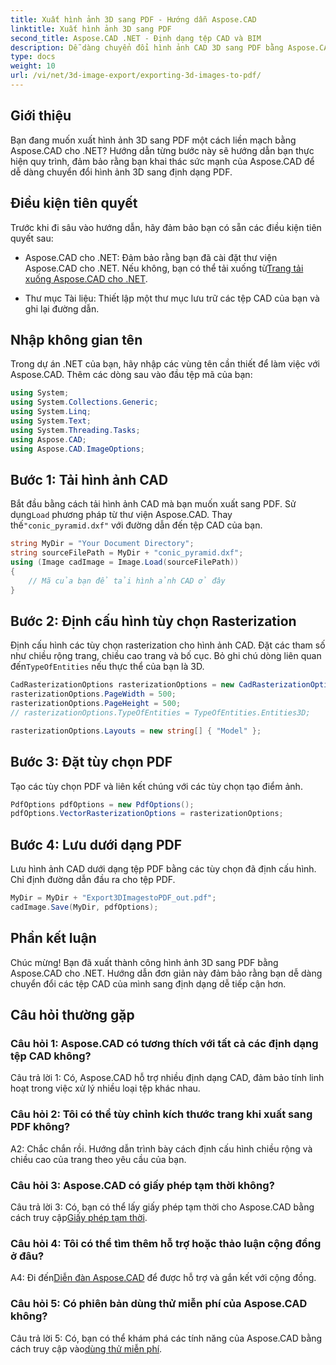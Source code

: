 ```yaml
---
title: Xuất hình ảnh 3D sang PDF - Hướng dẫn Aspose.CAD
linktitle: Xuất hình ảnh 3D sang PDF
second_title: Aspose.CAD .NET - Định dạng tệp CAD và BIM
description: Dễ dàng chuyển đổi hình ảnh CAD 3D sang PDF bằng Aspose.CAD cho .NET. Hãy làm theo hướng dẫn từng bước của chúng tôi để xuất PDF liền mạch.
type: docs
weight: 10
url: /vi/net/3d-image-export/exporting-3d-images-to-pdf/
---
```

## Giới thiệu

Bạn đang muốn xuất hình ảnh 3D sang PDF một cách liền mạch bằng Aspose.CAD cho .NET? Hướng dẫn từng bước này sẽ hướng dẫn bạn thực hiện quy trình, đảm bảo rằng bạn khai thác sức mạnh của Aspose.CAD để dễ dàng chuyển đổi hình ảnh 3D sang định dạng PDF.

## Điều kiện tiên quyết

Trước khi đi sâu vào hướng dẫn, hãy đảm bảo bạn có sẵn các điều kiện tiên quyết sau:

-  Aspose.CAD cho .NET: Đảm bảo rằng bạn đã cài đặt thư viện Aspose.CAD cho .NET. Nếu không, bạn có thể tải xuống từ[Trang tải xuống Aspose.CAD cho .NET](https://releases.aspose.com/cad/net/).

- Thư mục Tài liệu: Thiết lập một thư mục lưu trữ các tệp CAD của bạn và ghi lại đường dẫn.

## Nhập không gian tên

Trong dự án .NET của bạn, hãy nhập các vùng tên cần thiết để làm việc với Aspose.CAD. Thêm các dòng sau vào đầu tệp mã của bạn:

```csharp
using System;
using System.Collections.Generic;
using System.Linq;
using System.Text;
using System.Threading.Tasks;
using Aspose.CAD;
using Aspose.CAD.ImageOptions;
```

## Bước 1: Tải hình ảnh CAD

 Bắt đầu bằng cách tải hình ảnh CAD mà bạn muốn xuất sang PDF. Sử dụng`Load` phương pháp từ thư viện Aspose.CAD. Thay thế`"conic_pyramid.dxf"` với đường dẫn đến tệp CAD của bạn.

```csharp
string MyDir = "Your Document Directory";
string sourceFilePath = MyDir + "conic_pyramid.dxf";
using (Image cadImage = Image.Load(sourceFilePath))
{
    // Mã của bạn để tải hình ảnh CAD ở đây
}
```

## Bước 2: Định cấu hình tùy chọn Rasterization

 Định cấu hình các tùy chọn rasterization cho hình ảnh CAD. Đặt các tham số như chiều rộng trang, chiều cao trang và bố cục. Bỏ ghi chú dòng liên quan đến`TypeOfEntities` nếu thực thể của bạn là 3D.

```csharp
CadRasterizationOptions rasterizationOptions = new CadRasterizationOptions();
rasterizationOptions.PageWidth = 500;
rasterizationOptions.PageHeight = 500;
// rasterizationOptions.TypeOfEntities = TypeOfEntities.Entities3D;

rasterizationOptions.Layouts = new string[] { "Model" };
```

## Bước 3: Đặt tùy chọn PDF

Tạo các tùy chọn PDF và liên kết chúng với các tùy chọn tạo điểm ảnh.

```csharp
PdfOptions pdfOptions = new PdfOptions();
pdfOptions.VectorRasterizationOptions = rasterizationOptions;
```

## Bước 4: Lưu dưới dạng PDF

Lưu hình ảnh CAD dưới dạng tệp PDF bằng các tùy chọn đã định cấu hình. Chỉ định đường dẫn đầu ra cho tệp PDF.

```csharp
MyDir = MyDir + "Export3DImagestoPDF_out.pdf";
cadImage.Save(MyDir, pdfOptions);
```

## Phần kết luận

Chúc mừng! Bạn đã xuất thành công hình ảnh 3D sang PDF bằng Aspose.CAD cho .NET. Hướng dẫn đơn giản này đảm bảo rằng bạn dễ dàng chuyển đổi các tệp CAD của mình sang định dạng dễ tiếp cận hơn.

## Câu hỏi thường gặp

### Câu hỏi 1: Aspose.CAD có tương thích với tất cả các định dạng tệp CAD không?

Câu trả lời 1: Có, Aspose.CAD hỗ trợ nhiều định dạng CAD, đảm bảo tính linh hoạt trong việc xử lý nhiều loại tệp khác nhau.

### Câu hỏi 2: Tôi có thể tùy chỉnh kích thước trang khi xuất sang PDF không?

A2: Chắc chắn rồi. Hướng dẫn trình bày cách định cấu hình chiều rộng và chiều cao của trang theo yêu cầu của bạn.

### Câu hỏi 3: Aspose.CAD có giấy phép tạm thời không?

 Câu trả lời 3: Có, bạn có thể lấy giấy phép tạm thời cho Aspose.CAD bằng cách truy cập[Giấy phép tạm thời](https://purchase.aspose.com/temporary-license/).

### Câu hỏi 4: Tôi có thể tìm thêm hỗ trợ hoặc thảo luận cộng đồng ở đâu?

 A4: Đi đến[Diễn đàn Aspose.CAD](https://forum.aspose.com/c/cad/19) để được hỗ trợ và gắn kết với cộng đồng.

### Câu hỏi 5: Có phiên bản dùng thử miễn phí của Aspose.CAD không?

 Câu trả lời 5: Có, bạn có thể khám phá các tính năng của Aspose.CAD bằng cách truy cập vào[dùng thử miễn phí](https://releases.aspose.com/).